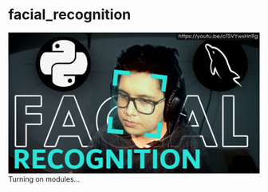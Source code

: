 # facial_recognition
[![miniatura][miniatura]](https://youtu.be/cTSVYwxHn9g)
Turning on modules...

[miniatura]: https://raw.githubusercontent.com/avmmodules/facial_recognition/main/img/miniatura.png